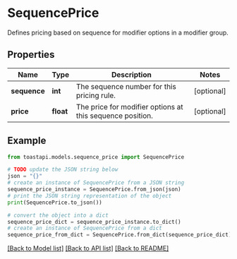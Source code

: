 # SequencePrice

Defines pricing based on sequence for modifier options in a modifier group. 

## Properties

Name | Type | Description | Notes
------------ | ------------- | ------------- | -------------
**sequence** | **int** | The sequence number for this pricing rule.  | [optional] 
**price** | **float** | The price for modifier options at this sequence position.  | [optional] 

## Example

```python
from toastapi.models.sequence_price import SequencePrice

# TODO update the JSON string below
json = "{}"
# create an instance of SequencePrice from a JSON string
sequence_price_instance = SequencePrice.from_json(json)
# print the JSON string representation of the object
print(SequencePrice.to_json())

# convert the object into a dict
sequence_price_dict = sequence_price_instance.to_dict()
# create an instance of SequencePrice from a dict
sequence_price_from_dict = SequencePrice.from_dict(sequence_price_dict)
```
[[Back to Model list]](../README.md#documentation-for-models) [[Back to API list]](../README.md#documentation-for-api-endpoints) [[Back to README]](../README.md)


